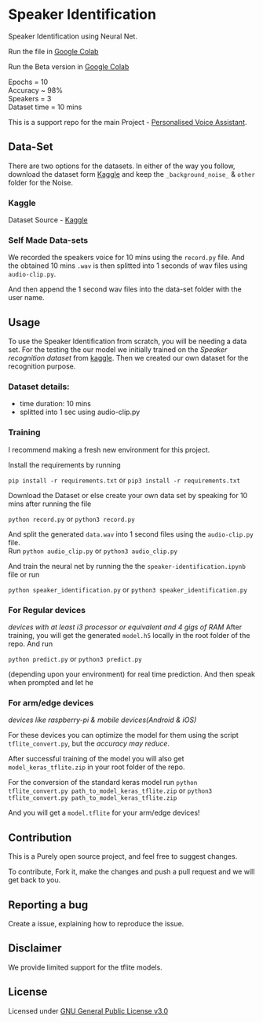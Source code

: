 # Speaker Identification

Speaker Identification using Neural Net.<br>

Run the file in [Google Colab](https://colab.research.google.com/github/SkyDocs/speaker-identification/blob/master/speaker-identification.ipynb)<br>

Run the Beta version in [Google Colab](https://colab.research.google.com/drive/12lmdoBpwZkkrtI6jak9utgAYlpBEiEVM#scrollTo=5j0lgVmAC7-V)<br>

Epochs = 10<br>
Accuracy ~ 98%<br>
Speakers = 3<br>
Dataset time = 10 mins

This is a support repo for the main Project - [Personalised Voice Assistant](https://github.com/SkyDocs/personalised-voice-assistant).


## Data-Set

There are two options for the datasets. In either of the way you follow, download the dataset form [Kaggle](https://www.kaggle.com/kongaevans/speaker-recognition-dataset) and keep the `_background_noise_` &  `other` folder for the Noise.


### Kaggle

Dataset Source - [Kaggle](https://www.kaggle.com/kongaevans/speaker-recognition-dataset)<br>


### Self Made Data-sets

We recorded the speakers voice for 10 mins using the `record.py` file. And the obtained 10 mins `.wav` is then splitted into 1 seconds of wav files using `audio-clip.py`.

And then append the 1 second wav files into the data-set folder with the user name. 


## Usage

To use the Speaker Identification from scratch, you will be needing a data set. For the testing the our model we initially trained on the *Speaker recognition dataset* from [kaggle](https://www.kaggle.com/kongaevans/speaker-recognition-dataset). Then we created our own dataset for the recognition purpose.<br>
### Dataset details:
- time duration: 10 mins
- splitted into 1 sec using audio-clip.py

### Training
I recommend making a fresh new environment for this project.

Install the requirements by running 

`pip install -r requirements.txt` or `pip3 install -r requirements.txt`

Download the Dataset or else create your own data set by speaking for 10 mins after running the file

`python record.py` or `python3 record.py`

And split the generated `data.wav` into 1 second files using the `audio-clip.py` file.<br>
Run 
`python audio_clip.py` or `python3 audio_clip.py`

And train the neural net by running the the `speaker-identification.ipynb` file or run

`python speaker_identification.py` or `python3 speaker_identification.py`

### For Regular devices
*devices with at least i3 processor or equivalent and 4 gigs of RAM*
After training, you will get the generated `model.h5` locally in the root folder of the repo. 
And run

`python predict.py` or `python3 predict.py` 

(depending upon your environment) for real time prediction. And then speak when prompted and let he

### For arm/edge devices
*devices like raspberry-pi & mobile devices(Android & iOS)*

For these devices you can optimize the model for them using the script `tflite_convert.py`, but the *accuracy may reduce*.

After successful training of the model you will also get `model_keras_tflite.zip` in your root folder of the repo.

For the conversion of the standard keras model run 
`python tflite_convert.py path_to_model_keras_tflite.zip` or `python3 tflite_convert.py path_to_model_keras_tflite.zip`

And you will get a `model.tflite` for your arm/edge devices!

## Contribution

This is a Purely open source project, and feel free to suggest changes.<br>

To contribute, Fork it, make the changes and push a pull request and we will get back to you.

## Reporting a bug

Create a issue, explaining how to reproduce the issue.

## Disclaimer

We provide limited support for the tflite models.
 

## License

Licensed under [GNU General Public License v3.0](https://github.com/SkyDocs/speaker-identification/blob/master/LICENSE)
